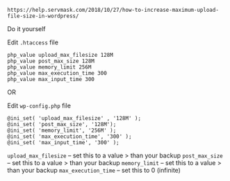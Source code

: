 ```
https://help.servmask.com/2018/10/27/how-to-increase-maximum-upload-file-size-in-wordpress/
```

Do it yourself 

Edit `.htaccess` file 

```
php_value upload_max_filesize 128M
php_value post_max_size 128M
php_value memory_limit 256M
php_value max_execution_time 300
php_value max_input_time 300
```

OR


Edit `wp-config.php` file

```
@ini_set( 'upload_max_filesize' , '128M' );
@ini_set( 'post_max_size', '128M');
@ini_set( 'memory_limit', '256M' );
@ini_set( 'max_execution_time', '300' );
@ini_set( 'max_input_time', '300' );
```

`upload_max_filesize` – set this to a value > than your backup
`post_max_size` – set this to a value > than your backup
`memory_limit` – set this to a value > than your backup
`max_execution_time` – set this to 0 (infinite)